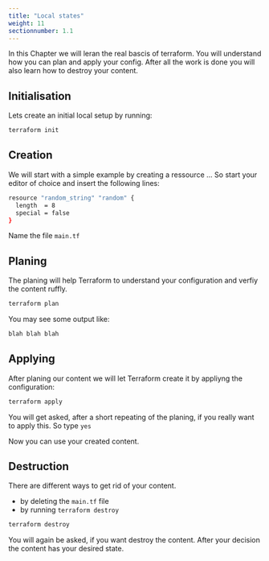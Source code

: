 ```yaml
---
title: "Local states"
weight: 11
sectionnumber: 1.1
---
```


In this Chapter we will leran the real bascis of terraform. You will understand how you can plan and apply your config. After all the work is done you will also learn how to destroy your content.


## Initialisation

Lets create an initial local setup by running:

```bash
terraform init
```


## Creation

We will start with a simple example by creating a ressource ...
So start your editor of choice and insert the following lines:

```bash
resource "random_string" "random" {
  length  = 8
  special = false
}
```

Name the file `main.tf`


## Planing

The planing will help Terraform to understand your configuration and verfiy the content ruffly.

```bash
terraform plan
```

You may see some output like:

```bash
blah blah blah
```


## Applying

After planing our content we will let Terraform create it by appliyng the configuration:

```bash
terraform apply
```

You will get asked, after a short repeating of the planing, if you really want to apply this. So type `yes`

Now you can use your created content.


## Destruction

There are different ways to get rid of your content.

* by deleting the `main.tf` file
* by running `terraform destroy`


```bash
terraform destroy
```

You will again be asked, if you want destroy the content. After your decision the content has your desired state.
